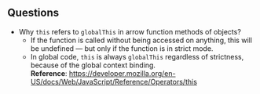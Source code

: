 ## Questions

-   Why `this` refers to `globalThis` in arrow function methods of objects?
    -   If the function is called without being accessed on anything, this will be undefined — but only if the function is in strict mode.
    -   In global code, `this` is always `globalThis` regardless of strictness, because of the global context binding.  
        **Reference**: https://developer.mozilla.org/en-US/docs/Web/JavaScript/Reference/Operators/this
